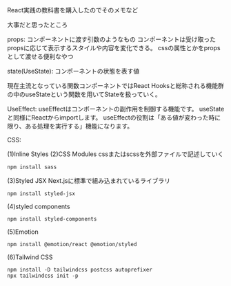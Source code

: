 React実践の教科書を購入したのでそのメモなど


大事だと思ったところ

props:
コンポーネントに渡す引数のようなもの
コンポーネントは受け取ったpropsに応じて表示するスタイルや内容を変化できる。
cssの属性とかをpropsとして渡せる便利なやつ

state(UseState):
コンポーネントの状態を表す値

現在主流となっている関数コンポーネントではReact Hooksと総称される機能群の中のuseStateという関数を用いてStateを扱っていく。


UseEffect:
useEffectはコンポーネントの副作用を制御する機能です。
useStateと同様にReactからimportします。
useEffectの役割は「ある値が変わった時に限り、ある処理を実行する」機能になります。


CSS:

(1)Inline Styles
(2)CSS Modules
cssまたはscssを外部ファイルで記述していく
```
npm install sass
```
(3)Styled JSX
Next.jsに標準で組み込まれているライブラリ
```
npm install styled-jsx
```
(4)styled components
```
npm install styled-components 
```
(5)Emotion
```
npm install @emotion/react @emotion/styled
```
(6)Tailwind CSS
```
npm install -D tailwindcss postcss autoprefixer
npx tailwindcss init -p
```
